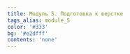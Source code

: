 ```yaml
---
title: Модуль 5. Подготовка к верстке
tags_alias: module_5
color: '#333'
bg: '#e2dfff'
contents: 'none'
---
```

